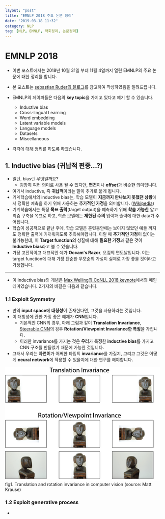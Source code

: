 ```yaml
---
layout: "post"
title: "EMNLP 2018 주요 논문 정리"
date: "2019-03-18 11:32"
category: NLP
tag: [NLP, EMNLP, 학회정리, 논문정리]
---
```






# EMNLP 2018

- 이번 포스트에서는 2018년 10월 31일 부터 11월 4일까지 열린 EMNLP의 주요 논문에 대한 정리를 합니다.
- 본 포스트는 [sebastian Ruder의 블로그](http://ruder.io/emnlp-2018-highlights/)를 참고하여 작성하였음을 알려드립니다.
- EMNLP의 페이퍼들은 다음의 **key topic**을 가지고 있다고 얘기 할 수 있습니다.
  - Inductive bias
  - Cross-lingual Learning
  - Word embedding
  - Latent variable models
  - Language models
  - Datasets
  - Miscellaneous

- 각각에 대해 정리를 하도록 하겠습니다.

## 1. Inductive bias (귀납적 편중...?)
- 일단, bias란 무엇일까요?
  - 굉장히 여러 의미로 사용 될 수 있지만, **편견**이나 **offset**과 비슷한 의미입니다.
- 여기서 inductive, 즉 **귀납적**이라는 말이 추가로 붙게 됩니다.
- 기계학습에서의 inductive bias는, 학습 모델이 **지금까지 만나보지 못했던 상황**에서 정확한 예측을 하기 위해 사용하는 **추가적인 가정**을 의미합니다. ([Wikipedia](https://en.wikipedia.org/wiki/Inductive_bias))
- 기계학습에서는 특정 **목표 출력**(target output)을 예측하기 위해 **학습 가능한** 알고리즘 구축을 목표로 하고, 학습 모델에는 **제한된 수의** 입력과 출력에 대한 data가 주어집니다.
- 학습이 성공적으로 끝난 후에, 학습 모델은 훈련동안에는 보이지 않았던 예들 까지도 정확한 출력에 가까워지도록 추측해야합니다. 이럴 때 **추가적인 가정**이 없이는 불가능한데, 이 **Target function**의 성질에 대해 **필요한 가정**과 같은 것이 **Inductive bias**라고 볼 수 있습니다.
- 가장 고전적이고 대표적인 예가 **Occam's Razor**, 오컴의 면도날입니다. 이는 target function에 대해 가장 단순한 무모순의 가설이 실제로 가장 좋을 것이라고 가정합니다.
---
- 이 inductive bias의 개념은 [Max Welling의 CoNLL 2018 keynote](http://www.conll.org/keynotes-2018)에서의 메인 테마였습니다. 2가지의 비결은 다음과 같습니다.

### 1.1 Exploit Symmetry
- 만약 **input space**에 **대칭성**이 존재한다면, 그것을 사용하라는 것입니다.
- 이 대칭성에 관한 가장 좋은 예제가 **CNN**입니다.
  - 기본적인 CNN의 경우, 아래 그림과 같이 **Translation Invariance**, [Steerable CNN](https://arxiv.org/abs/1612.08498)의 겅우 **Rotation/Viewpoint Invariance한 특징**을 가집니다.
  - 이러한 invariance를 가지는 것은 **우리**가 특정한 **inductive bias**를 가지고 CNN 구조를 만들었기 때문에 가능한 것입니다.
- 그래서 우리는 **자연어**가 어써한 타입의 **invariance**를 가질지, 그리고 그것은 어떻게 **neural network**에 적용할 수 있을지에 대한 연구를 해야합니다.

![Translation and rotation invariance in computer vision (source: Matt Krause)](/images/2019/03/translation-and-rotation-invariance-in-computer-vision-source-matt-krause.png)
fig1. Translation and rotation invariance in computer vision (source: Matt Krause)

### 1.2 Exploit generative process
-
